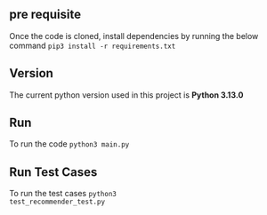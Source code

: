 ## pre requisite
Once the code is cloned, install dependencies by running the below command
<code>pip3 install -r requirements.txt</code>

## Version
The current python version used in this project is **Python 3.13.0**

## Run
To run the code
<code>python3 main.py</code>

## Run Test Cases
To run the test cases
<code>python3 test_recommender_test.py</code>
